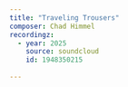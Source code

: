 ```yaml
---
title: "Traveling Trousers"
composer: Chad Himmel
recordingz:
  - year: 2025
    source: soundcloud
    id: 1948350215
 
---
```


